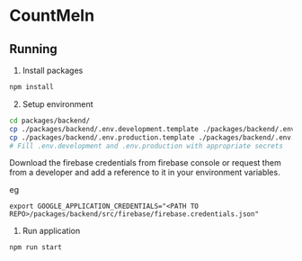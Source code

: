 # CountMeIn

## Running

1. Install packages

```bash
npm install
```

2. Setup environment

```bash
cd packages/backend/
cp ./packages/backend/.env.development.template ./packages/backend/.env.development
cp ./packages/backend/.env.production.template ./packages/backend/.env.production
# Fill .env.development and .env.production with appropriate secrets
```

Download the firebase credentials from firebase console or request them from a developer and add a reference to it in your environment variables.

eg

`export GOOGLE_APPLICATION_CREDENTIALS="<PATH TO REPO>/packages/backend/src/firebase/firebase.credentials.json"`

1. Run application

```bash
npm run start
```
